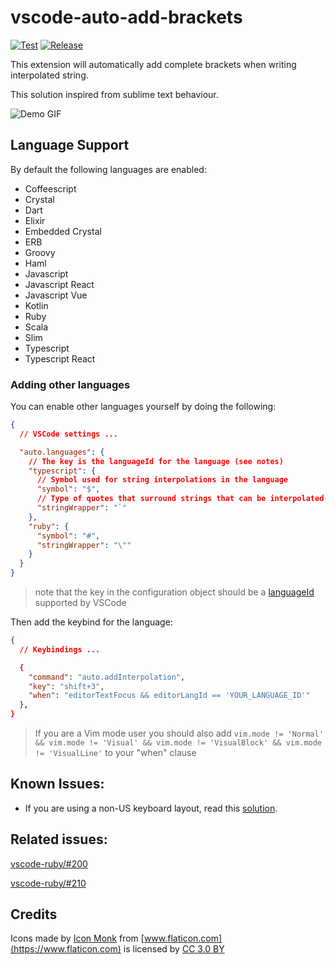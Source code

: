 # vscode-auto-add-brackets

[![Test](https://github.com/aliariff/vscode-auto-add-brackets/actions/workflows/test.yaml/badge.svg)](https://github.com/aliariff/vscode-auto-add-brackets/actions/workflows/test.yaml)
[![Release](https://github.com/aliariff/vscode-auto-add-brackets/actions/workflows/release.yaml/badge.svg)](https://github.com/aliariff/vscode-auto-add-brackets/actions/workflows/release.yaml)

This extension will automatically add complete brackets when writing interpolated string.

This solution inspired from sublime text behaviour.

![Demo GIF](https://drive.google.com/uc?export=view&id=1kqZT4yOlKl_gyGOYuwzNSfy6BFRpl4SQ)

## Language Support

By default the following languages are enabled:

- Coffeescript
- Crystal
- Dart
- Elixir
- Embedded Crystal
- ERB
- Groovy
- Haml
- Javascript
- Javascript React
- Javascript Vue
- Kotlin
- Ruby
- Scala
- Slim
- Typescript
- Typescript React

### Adding other languages

You can enable other languages yourself by doing the following:

```json
{
  // VSCode settings ...

  "auto.languages": {
    // The key is the languageId for the language (see notes)
    "typescript": {
      // Symbol used for string interpolations in the language
      "symbol": "$",
      // Type of quotes that surround strings that can be interpolated in the language
      "stringWrapper": "`"
    },
    "ruby": {
      "symbol": "#",
      "stringWrapper": "\""
    }
  }
}
```

> note that the key in the configuration object should be a [languageId](https://code.visualstudio.com/docs/languages/identifiers) supported by VSCode

Then add the keybind for the language:

```json
{
  // Keybindings ...

  {
    "command": "auto.addInterpolation",
    "key": "shift+3",
    "when": "editorTextFocus && editorLangId == 'YOUR_LANGUAGE_ID'"
  },
}
```

> If you are a Vim mode user you should also add `vim.mode != 'Normal' && vim.mode != 'Visual' && vim.mode != 'VisualBlock' && vim.mode != 'VisualLine'` to your "when" clause

## Known Issues:

- If you are using a non-US keyboard layout, read this [solution](https://github.com/aliariff/vscode-auto-add-brackets/issues/9#issuecomment-548724717).

## Related issues:

[vscode-ruby/#200](https://github.com/rubyide/vscode-ruby/issues/200)

[vscode-ruby/#210](https://github.com/rubyide/vscode-ruby/issues/210)

## Credits

Icons made by [Icon Monk](https://www.flaticon.com/authors/icon-monk) from [www.flaticon.com](https://www.flaticon.com)
is licensed by [CC 3.0 BY](http://creativecommons.org/licenses/by/3.0)
